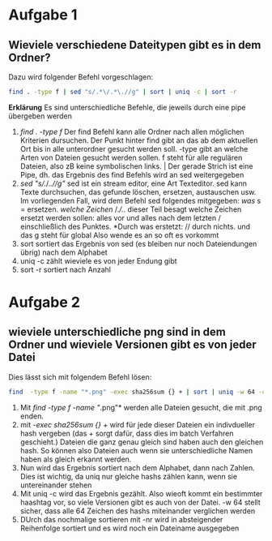 # Aufgabe  1
## Wieviele verschiedene Dateitypen gibt es in dem Ordner?
Dazu wird folgender Befehl vorgeschlagen: 

```bash
find . -type f | sed "s/.*\/.*\.//g" | sort | uniq -c | sort -r
```
**Erklärung**
Es sind unterschiedliche Befehle, die jeweils durch eine pipe übergeben werden
1. *find . -type f*
   Der find Befehl kann alle Ordner nach allen möglichen Kriterien dursuchen. Der Punkt hinter find gibt an das ab dem aktuellen Ort bis in alle unterordner gesucht
   werden soll. -type gibt an welche Arten von Dateien gesucht werden sollen. f steht für alle regulären Dateien, also zB keine symbolischen links. | Der gerade Strich ist eine
   Pipe, dh. das Ergebnis des find Befehls wird an sed weitergegeben
2. *sed "s/.*\/.*\.//g"*
   sed ist ein stream editor, eine Art Texteditor. sed kann Texte durchsuchen, das gefunde löschen, ersetzen, austauschen usw. Im vorliegenden Fall, wird dem Befehl sed folgendes mitgegeben: *was* s = ersetzen. *welche Zeichen* /.*\/.*\. dieser Teil besagt welche Zeichen ersetzt werden sollen: alles vor und alles nach dem letzten / einschließlich des Punktes. *Durch was erstetzt: // durch nichts. und das g steht für global Also wende es an so oft es vorkommt
3. sort sortiert das Ergebnis von sed (es bleiben nur noch Dateiendungen übrig) nach dem Alphabet
4. uniq -c zählt wieviele es von jeder Endung gibt
5. sort -r sortiert nach Anzahl
# Aufgabe 2
## wieviele unterschiedliche png sind in dem Ordner und wieviele Versionen gibt es von jeder Datei
Dies lässt sich mit folgendem Befehl lösen:
```bash
find  -type f -name "*.png" -exec sha256sum {} + | sort | uniq -w 64 -c | sort -nr
```
1. Mit *find  -type f -name "*.png"* werden alle Dateien gesucht, die mit .png enden.
2. mit *-exec sha256sum {} +* wird für jede dieser Dateien ein indivdueller hash vergeben (das + sorgt dafür, dass dies im batch Verfahren geschieht.) Dateien die ganz genau gleich sind haben auch den gleichen hash. So können also Dateien auch wenn sie unterschiedliche Namen haben als gleich erkannt werden.
3. Nun wird das Ergebnis sortiert nach dem Alphabet, dann nach Zahlen. Dies ist wichtig, da uniq nur gleiche hashs zählen kann, wenn sie untereinander stehen
4. Mit uniq -c wird das Ergebnis gezählt. Also wieoft kommt ein bestimmter haashtag vor, so viele Versionen gibt es auch von der Datei. -w 64 stellt sicher, dass alle 64 Zeichen des hashs miteinander verglichen werden
5. DUrch das nochmalige sortieren mit -nr wird in absteigender Reihenfolge sortiert und es wird noch ein Dateiname ausgegeben

   
